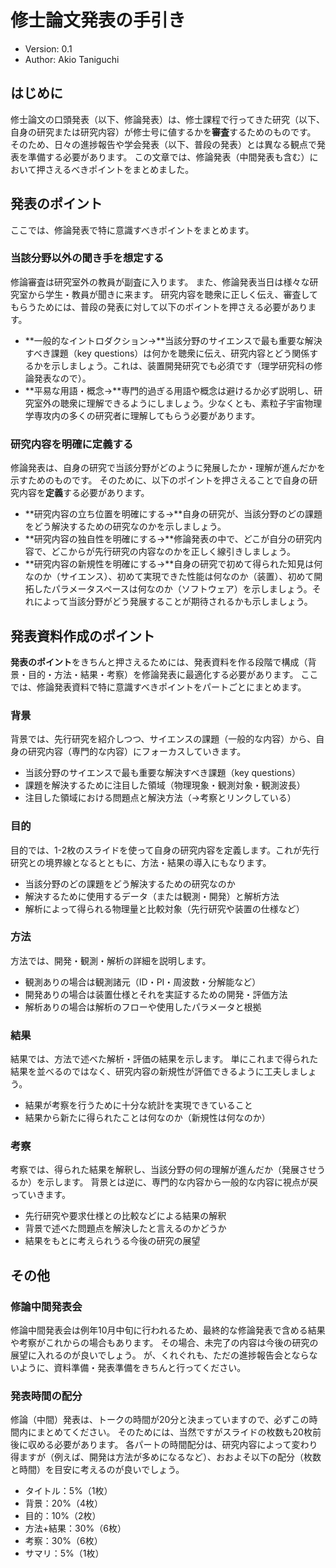 # 修士論文発表の手引き

- Version: 0.1
- Author: Akio Taniguchi

## はじめに

修士論文の口頭発表（以下、修論発表）は、修士課程で行ってきた研究（以下、自身の研究または研究内容）が修士号に値するかを**審査**するためのものです。
そのため、日々の進捗報告や学会発表（以下、普段の発表）とは異なる観点で発表を準備する必要があります。
この文章では、修論発表（中間発表も含む）において押さえるべきポイントをまとめました。

## 発表のポイント

ここでは、修論発表で特に意識すべきポイントをまとめます。

### 当該分野以外の聞き手を想定する

修論審査は研究室外の教員が副査に入ります。
また、修論発表当日は様々な研究室から学生・教員が聞きに来ます。
研究内容を聴衆に正しく伝え、審査してもらうためには、普段の発表に対して以下のポイントを押さえる必要があります。

- **一般的なイントロダクション→**当該分野のサイエンスで最も重要な解決すべき課題（key questions）は何かを聴衆に伝え、研究内容とどう関係するかを示しましょう。これは、装置開発研究でも必須です（理学研究科の修論発表なので）。
- **平易な用語・概念→**専門的過ぎる用語や概念は避けるか必ず説明し、研究室外の聴衆に理解できるようにしましょう。少なくとも、素粒子宇宙物理学専攻内の多くの研究者に理解してもらう必要があります。

### 研究内容を明確に定義する

修論発表は、自身の研究で当該分野がどのように発展したか・理解が進んだかを示すためのものです。
そのために、以下のポイントを押さえることで自身の研究内容を**定義**する必要があります。

- **研究内容の立ち位置を明確にする→**自身の研究が、当該分野のどの課題をどう解決するための研究なのかを示しましょう。
- **研究内容の独自性を明確にする→**修論発表の中で、どこが自分の研究内容で、どこからが先行研究の内容なのかを正しく線引きしましょう。
- **研究内容の新規性を明確にする→**自身の研究で初めて得られた知見は何なのか（サイエンス）、初めて実現できた性能は何なのか（装置）、初めて開拓したパラメータスペースは何なのか（ソフトウェア）を示しましょう。それによって当該分野がどう発展することが期待されるかも示しましょう。

## 発表資料作成のポイント

**発表のポイント**をきちんと押さえるためには、発表資料を作る段階で構成（背景・目的・方法・結果・考察）を修論発表に最適化する必要があります。
ここでは、修論発表資料で特に意識すべきポイントをパートごとにまとめます。

### 背景

背景では、先行研究を紹介しつつ、サイエンスの課題（一般的な内容）から、自身の研究内容（専門的な内容）にフォーカスしていきます。

- 当該分野のサイエンスで最も重要な解決すべき課題（key questions）
- 課題を解決するために注目した領域（物理現象・観測対象・観測波長）
- 注目した領域における問題点と解決方法（→考察とリンクしている）

### 目的

目的では、1-2枚のスライドを使って自身の研究内容を定義します。これが先行研究との境界線となるとともに、方法・結果の導入にもなります。

- 当該分野のどの課題をどう解決するための研究なのか
- 解決するために使用するデータ（または観測・開発）と解析方法
- 解析によって得られる物理量と比較対象（先行研究や装置の仕様など）

### 方法

方法では、開発・観測・解析の詳細を説明します。

- 観測ありの場合は観測諸元（ID・PI・周波数・分解能など）
- 開発ありの場合は装置仕様とそれを実証するための開発・評価方法
- 解析ありの場合は解析のフローや使用したパラメータと根拠

### 結果

結果では、方法で述べた解析・評価の結果を示します。
単にこれまで得られた結果を並べるのではなく、研究内容の新規性が評価できるように工夫しましょう。

- 結果が考察を行うために十分な統計を実現できていること
- 結果から新たに得られたことは何なのか（新規性は何なのか）

### 考察

考察では、得られた結果を解釈し、当該分野の何の理解が進んだか（発展させうるか）を示します。
背景とは逆に、専門的な内容から一般的な内容に視点が戻っていきます。

- 先行研究や要求仕様との比較などによる結果の解釈
- 背景で述べた問題点を解決したと言えるのかどうか
- 結果をもとに考えられうる今後の研究の展望

## その他

### 修論中間発表会

修論中間発表会は例年10月中旬に行われるため、最終的な修論発表で含める結果や考察がこれからの場合もあります。
その場合、未完了の内容は今後の研究の展望に入れるのが良いでしょう。
が、くれぐれも、ただの進捗報告会とならないように、資料準備・発表準備をきちんと行ってください。

### 発表時間の配分

修論（中間）発表は、トークの時間が20分と決まっていますので、必ずこの時間内にまとめてください。
そのためには、当然ですがスライドの枚数も20枚前後に収める必要があります。
各パートの時間配分は、研究内容によって変わり得ますが（例えば、開発は方法が多めになるなど）、おおよそ以下の配分（枚数と時間）を目安に考えるのが良いでしょう。

- タイトル：5%（1枚）
- 背景：20%（4枚）
- 目的：10%（2枚）
- 方法+結果：30%（6枚）
- 考察：30%（6枚）
- サマリ：5%（1枚）
